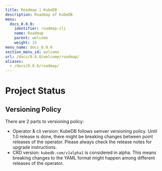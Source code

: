 ```yaml
---
title: Roadmap | KubeDB
description: Roadmap of KubeDB
menu:
  docs_0.8.0:
    identifier: roadmap-cli
    name: Roadmap
    parent: welcome
    weight: 15
menu_name: docs_0.8.0
section_menu_id: welcome
url: /docs/0.8.0/welcome/roadmap/
aliases:
  - /docs/0.8.0/roadmap/
---
```


# Project Status

## Versioning Policy

There are 2 parts to versioning policy:

 - Operator & cli version: KubeDB follows semver versioning policy. Until 1.0 release is done, there might be breaking changes between point releases of the operator. Please always check the release notes for upgrade instructions.
 - CRD version: `kubedb.com/v1alpha1` is considered in alpha. This means breaking changes to the YAML format might happen among different releases of the operator.
